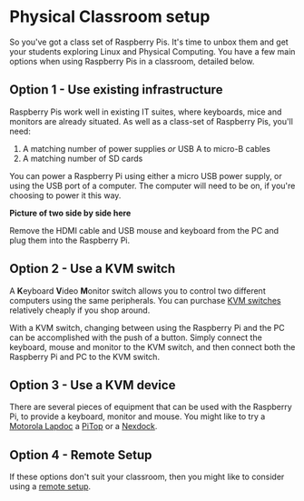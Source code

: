 # Physical Classroom setup

So you've got a class set of Raspberry Pis. It's time to unbox them and get your students exploring Linux and Physical Computing. You have a few main options when using Raspberry Pis in a classroom, detailed below.

## Option 1 - Use existing infrastructure

Raspberry Pis work well in existing IT suites, where keyboards, mice and monitors are already situated. As well as a class-set of Raspberry Pis, you'll need:
1. A matching number of power supplies *or* USB A to micro-B cables
2. A matching number of SD cards

You can power a Raspberry Pi using either a micro USB power supply, or using the USB port of a computer. The computer will need to be on, if you're choosing to power it this way.

**Picture of two side by side here**

Remove the HDMI cable and USB mouse and keyboard from the PC and plug them into the Raspberry Pi.

## Option 2 - Use a KVM switch

A **K**eyboard **V**ideo **M**onitor switch allows you to control two different computers using the same peripherals.
You can purchase [KVM switches](http://www.ebuyer.com/store/Networking/cat/KVM-Switches) relatively cheaply if you shop around.

With a KVM switch, changing between using the Raspberry Pi and the PC can be accomplished with the push of a button. Simply connect the keyboard, mouse and monitor to the KVM switch, and then connect both the Raspberry Pi and PC to the KVM switch.

## Option 3 - Use a KVM device

There are several pieces of equipment that can be used with the Raspberry Pi, to provide a keyboard, monitor and mouse. You might like to try a [Motorola Lapdoc](http://www.amazon.com/AT-Laptop-Dock-Motorola-ATRIX/dp/B004M17D62) a [PiTop](https://www.pi-top.com/) or a [Nexdock](http://nexdock.com/).

## Option 4 - Remote Setup
If these options don't suit your classroom, then you might like to consider using a [remote setup](remote.md).
